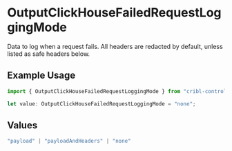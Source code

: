 # OutputClickHouseFailedRequestLoggingMode

Data to log when a request fails. All headers are redacted by default, unless listed as safe headers below.

## Example Usage

```typescript
import { OutputClickHouseFailedRequestLoggingMode } from "cribl-control-plane/models";

let value: OutputClickHouseFailedRequestLoggingMode = "none";
```

## Values

```typescript
"payload" | "payloadAndHeaders" | "none"
```